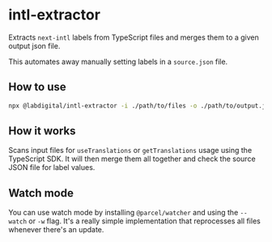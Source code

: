 # intl-extractor

Extracts `next-intl` labels from TypeScript files and merges them to a given output json file.

This automates away manually setting labels in a `source.json` file.

## How to use

```bash
npx @labdigital/intl-extractor -i ./path/to/files -o ./path/to/output.json
```

## How it works

Scans input files for `useTranslations` or `getTranslations` usage using the TypeScript SDK. It will then merge them all together and check the source JSON file for label values.


## Watch mode

You can use watch mode by installing `@parcel/watcher` and using the `--watch` or `-w` flag. It's a really simple implementation that reprocesses all files whenever there's an update.
